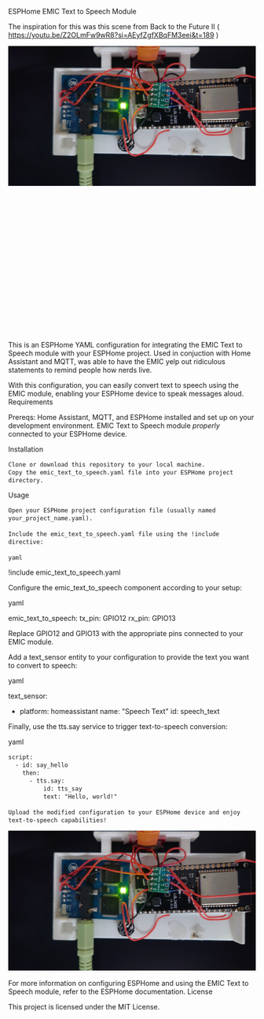 ESPHome EMIC Text to Speech Module

The inspiration for this was this scene from Back to the Future II ( https://youtu.be/Z2OLmFw9wR8?si=AEyfZgfXBqFM3eei&t=189 )

[![Watch the video](20240412_110157.JPG)](https://excelsiorltd.wistia.com/medias/366u7xpk12)

[<script src="https://fast.wistia.com/embed/medias/366u7xpk12.jsonp" async></script><script src="https://fast.wistia.com/assets/external/E-v1.js" async></script><div class="wistia_responsive_padding" style="padding:56.25% 0 0 0;position:relative;"><div class="wistia_responsive_wrapper" style="height:100%;left:0;position:absolute;top:0;width:100%;"><div class="wistia_embed wistia_async_366u7xpk12 seo=true videoFoam=true" style="height:100%;position:relative;width:100%"><div class="wistia_swatch" style="height:100%;left:0;opacity:0;overflow:hidden;position:absolute;top:0;transition:opacity 200ms;width:100%;"><img src="https://fast.wistia.com/embed/medias/366u7xpk12/swatch" style="filter:blur(5px);height:100%;object-fit:contain;width:100%;" alt="" aria-hidden="true" onload="this.parentNode.style.opacity=1;" /></div></div></div></div>](https://excelsiorltd.wistia.com/medias/366u7xpk12)


This is an ESPHome YAML configuration for integrating the EMIC Text to Speech module with your ESPHome project. Used in conjuction with Home Assistant and MQTT, was able to have the EMIC yelp out ridiculous statements to remind people how nerds live. 



With this configuration, you can easily convert text to speech using the EMIC module, enabling your ESPHome device to speak messages aloud.
Requirements

Prereqs:
    Home Assistant, MQTT, and ESPHome installed and set up on your development environment.
    EMIC Text to Speech module *properly* connected to your ESPHome device.

Installation

    Clone or download this repository to your local machine.
    Copy the emic_text_to_speech.yaml file into your ESPHome project directory.

Usage

    Open your ESPHome project configuration file (usually named your_project_name.yaml).

    Include the emic_text_to_speech.yaml file using the !include directive:

    yaml

!include emic_text_to_speech.yaml

Configure the emic_text_to_speech component according to your setup:

yaml

emic_text_to_speech:
  tx_pin: GPIO12
  rx_pin: GPIO13

Replace GPIO12 and GPIO13 with the appropriate pins connected to your EMIC module.

Add a text_sensor entity to your configuration to provide the text you want to convert to speech:

yaml

text_sensor:
  - platform: homeassistant
    name: "Speech Text"
    id: speech_text

Finally, use the tts.say service to trigger text-to-speech conversion:

yaml

    script:
      - id: say_hello
        then:
          - tts.say:
              id: tts_say
              text: "Hello, world!"

    Upload the modified configuration to your ESPHome device and enjoy text-to-speech capabilities!

![TALKY](20240412_110157.JPG)


For more information on configuring ESPHome and using the EMIC Text to Speech module, refer to the ESPHome documentation.
License

This project is licensed under the MIT License.